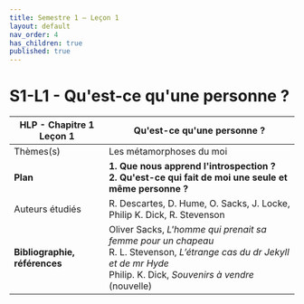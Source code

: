 ```yaml
---
title: Semestre 1 – Leçon 1
layout: default
nav_order: 4
has_children: true
published: true
---
```

# S1-L1 - Qu'est-ce qu'une personne ? 

| HLP - Chapitre 1 Leçon 1       | Qu'est-ce qu'une personne ?                                  |
| ----------------------------- | ------------------------------------------------------------ |
| Thèmes(s)                     | Les métamorphoses du moi                                     |
| **Plan**                      | **1. Que nous apprend l'introspection ?<br />2. Qu'est-ce qui fait de moi une seule et même personne ?** |
| Auteurs étudiés               | R. Descartes, D. Hume, O. Sacks, J. Locke, Philip K. Dick, R. Stevenson |
| **Bibliographie, références** | Oliver Sacks, *L'homme qui prenait sa femme pour un chapeau*<br />R. L. Stevenson, *L’étrange cas du dr Jekyll et de mr Hyde*<br />Philip. K. Dick, *Souvenirs à vendre* (nouvelle) |